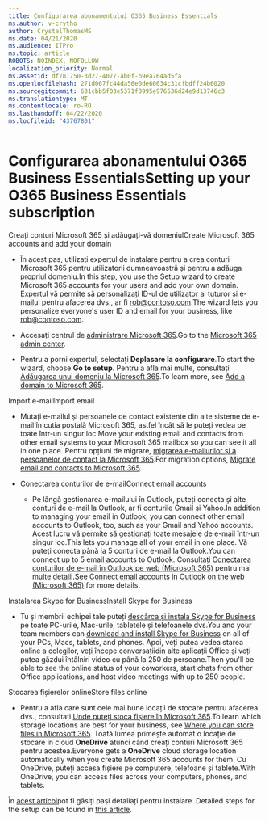 ```yaml
---
title: Configurarea abonamentului O365 Business Essentials
ms.author: v-crytho
author: CrystalThomasMS
ms.date: 04/21/2020
ms.audience: ITPro
ms.topic: article
ROBOTS: NOINDEX, NOFOLLOW
localization_priority: Normal
ms.assetid: df781750-3d27-4077-ab0f-b9ea764ad5fa
ms.openlocfilehash: 271d067fc44da56e0de60634c31cfbdff24b6020
ms.sourcegitcommit: 631cbb5f03e5371f0995e976536d24e9d13746c3
ms.translationtype: MT
ms.contentlocale: ro-RO
ms.lasthandoff: 04/22/2020
ms.locfileid: "43767801"
---
```

# <a name="setting-up-your-o365-business-essentials-subscription"></a><span data-ttu-id="019d0-102">Configurarea abonamentului O365 Business Essentials</span><span class="sxs-lookup"><span data-stu-id="019d0-102">Setting up your O365 Business Essentials subscription</span></span>

<span data-ttu-id="019d0-103">Creați conturi Microsoft 365 și adăugați-vă domeniul</span><span class="sxs-lookup"><span data-stu-id="019d0-103">Create Microsoft 365 accounts and add your domain</span></span>
  
- <span data-ttu-id="019d0-104">În acest pas, utilizați expertul de instalare pentru a crea conturi Microsoft 365 pentru utilizatorii dumneavoastră și pentru a adăuga propriul domeniu.</span><span class="sxs-lookup"><span data-stu-id="019d0-104">In this step, you use the Setup wizard to create Microsoft 365 accounts for your users and add your own domain.</span></span> <span data-ttu-id="019d0-105">Expertul vă permite să personalizați ID-ul de utilizator al tuturor și e-mailul pentru afacerea dvs., ar fi [rob@contoso.com](mailto:rob@contoso.com).</span><span class="sxs-lookup"><span data-stu-id="019d0-105">The wizard lets you personalize everyone's user ID and email for your business, like [rob@contoso.com](mailto:rob@contoso.com).</span></span>
    
- <span data-ttu-id="019d0-106">Accesați centrul de [administrare Microsoft 365](https://login.partner.microsoftonline.cn/).</span><span class="sxs-lookup"><span data-stu-id="019d0-106">Go to the [Microsoft 365 admin center](https://login.partner.microsoftonline.cn/).</span></span>
    
- <span data-ttu-id="019d0-107">Pentru a porni expertul, selectați **Deplasare la configurare**.</span><span class="sxs-lookup"><span data-stu-id="019d0-107">To start the wizard, choose **Go to setup**.</span></span> <span data-ttu-id="019d0-108">Pentru a afla mai multe, consultați [Adăugarea unui domeniu la Microsoft 365](https://docs.microsoft.com/office365/admin/setup/add-domain).</span><span class="sxs-lookup"><span data-stu-id="019d0-108">To learn more, see [Add a domain to Microsoft 365](https://docs.microsoft.com/office365/admin/setup/add-domain).</span></span>
    
<span data-ttu-id="019d0-109">Import e-mail</span><span class="sxs-lookup"><span data-stu-id="019d0-109">Import email</span></span>
  
- <span data-ttu-id="019d0-110">Mutați e-mailul și persoanele de contact existente din alte sisteme de e-mail în cutia poștală Microsoft 365, astfel încât să le puteți vedea pe toate într-un singur loc.</span><span class="sxs-lookup"><span data-stu-id="019d0-110">Move your existing email and contacts from other email systems to your Microsoft 365 mailbox so you can see it all in one place.</span></span> <span data-ttu-id="019d0-111">Pentru opțiuni de migrare, [migrarea e-mailurilor și a persoanelor de contact la Microsoft 365](https://docs.microsoft.com/office365/admin/setup/migrate-email-and-contacts-admin).</span><span class="sxs-lookup"><span data-stu-id="019d0-111">For migration options, [Migrate email and contacts to Microsoft 365](https://docs.microsoft.com/office365/admin/setup/migrate-email-and-contacts-admin).</span></span>
    
- <span data-ttu-id="019d0-112">Conectarea conturilor de e-mail</span><span class="sxs-lookup"><span data-stu-id="019d0-112">Connect email accounts</span></span>
    
  - <span data-ttu-id="019d0-113">Pe lângă gestionarea e-mailului în Outlook, puteți conecta și alte conturi de e-mail la Outlook, ar fi conturile Gmail și Yahoo.</span><span class="sxs-lookup"><span data-stu-id="019d0-113">In addition to managing your email in Outlook, you can connect other email accounts to Outlook, too, such as your Gmail and Yahoo accounts.</span></span> <span data-ttu-id="019d0-114">Acest lucru vă permite să gestionați toate mesajele de e-mail într-un singur loc.</span><span class="sxs-lookup"><span data-stu-id="019d0-114">This lets you manage all of your email in one place.</span></span> <span data-ttu-id="019d0-115">Vă puteți conecta până la 5 conturi de e-mail la Outlook.</span><span class="sxs-lookup"><span data-stu-id="019d0-115">You can connect up to 5 email accounts to Outlook.</span></span> <span data-ttu-id="019d0-116">Consultați [Conectarea conturilor de e-mail în Outlook pe web (Microsoft 365)](https://support.office.com/Article/Connect-email-accounts-in-Outlook-on-the-web-Office-365-d7012ff0-924f-4f78-8aca-c3912d886c4d) pentru mai multe detalii.</span><span class="sxs-lookup"><span data-stu-id="019d0-116">See [Connect email accounts in Outlook on the web (Microsoft 365)](https://support.office.com/Article/Connect-email-accounts-in-Outlook-on-the-web-Office-365-d7012ff0-924f-4f78-8aca-c3912d886c4d) for more details.</span></span> 
    
<span data-ttu-id="019d0-117">Instalarea Skype for Business</span><span class="sxs-lookup"><span data-stu-id="019d0-117">Install Skype for Business</span></span>
  
- <span data-ttu-id="019d0-118">Tu și membrii echipei tale puteți [descărca și instala Skype for Business](https://support.office.com/Article/download-and-install-Skype-for-Business-8a0d4da8-9d58-44f9-9759-5c8f340cb3fb) pe toate PC-urile, Mac-urile, tabletele și telefoanele dvs.</span><span class="sxs-lookup"><span data-stu-id="019d0-118">You and your team members can [download and install Skype for Business](https://support.office.com/Article/download-and-install-Skype-for-Business-8a0d4da8-9d58-44f9-9759-5c8f340cb3fb) on all of your PCs, Macs, tablets, and phones.</span></span> <span data-ttu-id="019d0-119">Apoi, veți putea vedea starea online a colegilor, veți începe conversațiidin alte aplicații Office și veți putea găzdui întâlniri video cu până la 250 de persoane.</span><span class="sxs-lookup"><span data-stu-id="019d0-119">Then you'll be able to see the online status of your coworkers, start chats from other Office applications, and host video meetings with up to 250 people.</span></span> 
    
<span data-ttu-id="019d0-120">Stocarea fișierelor online</span><span class="sxs-lookup"><span data-stu-id="019d0-120">Store files online</span></span>
  
- <span data-ttu-id="019d0-121">Pentru a afla care sunt cele mai bune locații de stocare pentru afacerea dvs., consultați [Unde puteți stoca fișiere în Microsoft 365](https://support.office.com/article/c7c20284-bc94-47f4-9728-d28e9daf0790.aspx).</span><span class="sxs-lookup"><span data-stu-id="019d0-121">To learn which storage locations are best for your business, see [Where you can store files in Microsoft 365](https://support.office.com/article/c7c20284-bc94-47f4-9728-d28e9daf0790.aspx).</span></span> <span data-ttu-id="019d0-122">Toată lumea primește automat o locație de stocare în cloud **OneDrive** atunci când creați conturi Microsoft 365 pentru acestea.</span><span class="sxs-lookup"><span data-stu-id="019d0-122">Everyone gets a **OneDrive** cloud storage location automatically when you create Microsoft 365 accounts for them.</span></span> <span data-ttu-id="019d0-123">Cu OneDrive, puteți accesa fișiere pe computere, telefoane și tablete.</span><span class="sxs-lookup"><span data-stu-id="019d0-123">With OneDrive, you can access files across your computers, phones, and tablets.</span></span> 
    
<span data-ttu-id="019d0-124">În [acest articol](https://docs.microsoft.com/office365/admin/setup/setup)pot fi găsiți pași detaliați pentru instalare .</span><span class="sxs-lookup"><span data-stu-id="019d0-124">Detailed steps for the setup can be found in [this article](https://docs.microsoft.com/office365/admin/setup/setup).</span></span>
  

